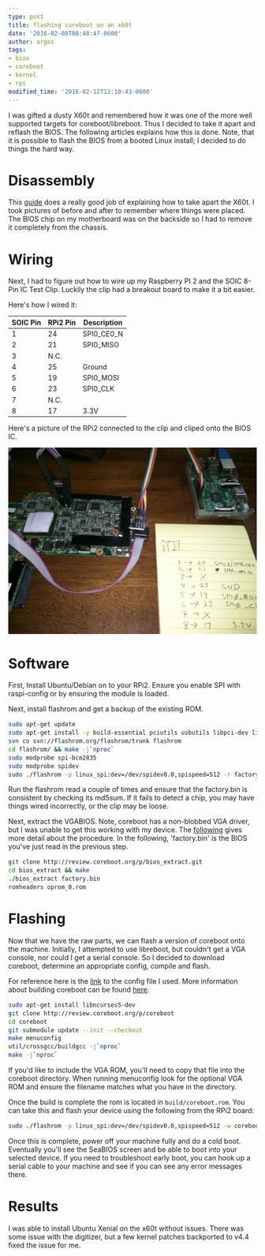```yaml
---
type: post
title: flashing coreboot on an x60t
date: '2016-02-08T08:48:47-0600'
author: arges
tags:
- bios
- coreboot
- kernel
- rpi
modified_time: '2016-02-12T12:10:43-0600'
---
```


I was gifted a dusty X60t and remembered how it was one of the more well
supported targets for coreboot/libreboot. Thus I decided to take it apart and
reflash the BIOS. The following articles explains how this is done. Note, that
it is possible to flash the BIOS from a booted Linux install; I decided to do
things the hard way.

Disassembly
===========

This [guide][1] does a really good job of explaining how to take apart the X60t.
I took pictures of before and after to remember where things were placed. The
BIOS chip on my motherboard was on the backside so I had to remove it
completely from the chassis.

Wiring
======

Next, I had to figure out how to wire up my Raspberry PI 2 and the SOIC 8-Pin IC
Test Clip. Luckily the clip had a breakout board to make it a bit easier.

Here's how I wired it:

| SOIC Pin | RPi2 Pin | Description |
| ---------|----------|-------------|
| 1        | 24       | SPI0_CE0_N  |
| 2        | 21       | SPI0_MISO   |
| 3        | N.C.     |             |
| 4        | 25       | Ground      |
| 5        | 19       | SPI0_MOSI   |
| 6        | 23       | SPI0_CLK    |
| 7        | N.C.     |             |
| 8        | 17       | 3.3V        |

Here's a picture of the RPi2 connected to the clip and cliped onto the BIOS IC.

![Image of flashing the bios](/images/bios_flash.jpg)

Software
======

First, Install Ubuntu/Debian on to your RPi2. Ensure you enable SPI with
raspi-config or by ensuring the module is loaded.

Next, install flashrom and get a backup of the existing ROM.

~~~bash
sudo apt-get update
sudo apt-get install -y build-essential pciutils usbutils libpci-dev libusb-1.0-0-dev libftdi1 libftdi-dev zlib1g-dev subversion
svn co svn://flashrom.org/flashrom/trunk flashrom
cd flashrom/ && make -j`nproc`
sudo modprobe spi-bcm2835
sudo modprobe spidev
sudo ./flashrom -p linux_spi:dev=/dev/spidev0.0,spispeed=512 -r factory.bin -V
~~~

Run the flashrom read a couple of times and ensure that the factory.bin is
consistent by checking its md5sum. If it fails to detect a chip, you may have
things wired incorrectly, or the clip may be loose.

Next, extract the VGABIOS. Note, coreboot has a non-blobbed VGA driver,
but I was unable to get this working with my device. The [following][2] gives
more detail about the procedure. In the following, 'factory.bin' is the BIOS
you've just read in the previous step.

~~~bash
git clone http://review.coreboot.org/p/bios_extract.git
cd bios_extract && make
./bios_extract factory.bin
romheaders oprom_0.rom
~~~

Flashing
========

Now that we have the raw parts, we can flash a version of coreboot onto the
machine. Initially, I attempted to use libreboot, but couldn't get a VGA
console, nor could I get a serial console. So I decided to download coreboot,
determine an appropriate config, compile and flash.

For reference here is the [link][6] to the config file I used. More information
about building coreboot can be found [here][7].

~~~bash
sudo apt-get install libncurses5-dev
git clone http://review.coreboot.org/p/coreboot
cd coreboot
git submodule update --init --checkout
make menuconfig
util/crossgcc/buildgcc -j`nproc`
make -j`nproc`
~~~

If you'd like to include the VGA ROM, you'll need to copy that file into the
coreboot directory. When running menuconfig look for the optional VGA ROM and
ensure the filename matches what you have in the directory.


Once the build is complete the rom is located in `build/coreboot.rom`. You can
take this and flash your device using the following from the RPi2 board:

~~~bash
sudo ./flashrom -p linux_spi:dev=/dev/spidev0.0,spispeed=512 -w coreboot.rom -V
~~~

Once this is complete, power off your machine fully and do a cold boot.
Eventually you'll see the SeaBIOS screen and be able to boot into your selected
device. If you need to troubleshoot early boot, you can hook up a serial cable
to your machine and see if you can see any error messages there.

Results
=======

I was able to install Ubuntu Xenial on the x60t without issues. There was some
issue with the digitizer, but a few kernel patches backported to v4.4 fixed the
issue for me.

[1]: https://libreboot.org/docs/install/x60tablet_unbrick.html
[2]: http://www.coreboot.org/VGA_support#Extracting_from_the_system_.28if_everything_else_fails.29
[3]: https://github.com/bibanon/Coreboot-ThinkPads/wiki/BIOS-Flashchip-Identification-Method
[4]: https://github.com/bibanon/Coreboot-ThinkPads/wiki/ThinkPad-X60
[5]: http://www.win-raid.com/t58f16-Guide-Recover-from-failed-BIOS-flash-using-Raspberry-PI.html
[6]: /files/config-x60t
[7]: https://www.coreboot.org/Build_HOWTO
